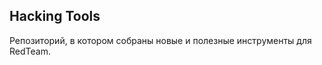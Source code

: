 **Hacking Tools**
-----------------
Репозиторий, в котором собраны новые и полезные инструменты для RedTeam.
